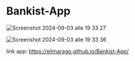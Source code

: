# Bankist-App

![Screenshot 2024-09-03 alle 19 33 27](https://github.com/user-attachments/assets/9bd88542-30dd-438b-ba5d-404fb357e697)



![Screenshot 2024-09-03 alle 19 33 36](https://github.com/user-attachments/assets/62398247-7122-482d-943d-f115d5d3cc16)


link app: https://elimarago.github.io/Bankist-App/
